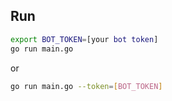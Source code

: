## Run

```bash
export BOT_TOKEN=[your bot token]
go run main.go
```
or 
```bash
go run main.go --token=[BOT_TOKEN]
```
